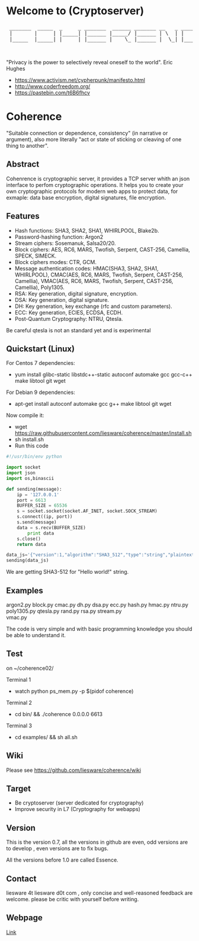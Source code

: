 # Welcome to (Cryptoserver)
<pre>
 _______  _____  _     _ _______  ______ _______ __   _ _______ _______
 |       |     | |_____| |______ |_____/ |______ | \  | |       |______
 |_____  |_____| |     | |______ |    \_ |______ |  \_| |_____  |______

 </pre>

"Privacy is the power to selectively reveal oneself to the world". Eric Hughes
- https://www.activism.net/cypherpunk/manifesto.html
- http://www.coderfreedom.org/
- https://pastebin.com/t6B6fhcv

# Coherence

"Suitable connection or dependence, consistency" (in narrative or argument), also more literally "act or state of sticking or cleaving of one thing to another". 


## Abstract
Cohenrence is cryptographic server, it provides a TCP server whith an json interface to perfom cryptographic operations. It helps you to create your own cryptographic protocols for modern web apps to protect data, for exmaple: data base encryption, digital signatures, file encryption.


 
## Features

* Hash functions: SHA3, SHA2, SHA1, WHIRLPOOL, Blake2b.
* Password-hashing function: Argon2
* Stream ciphers: Sosemanuk, Salsa20/20.
* Block ciphers: AES, RC6, MARS, Twofish, Serpent, CAST-256, Camellia, SPECK, SIMECK.
* Block ciphers modes: CTR, GCM.
* Message authentication codes: HMAC(SHA3, SHA2, SHA1, WHIRLPOOL),  CMAC(AES, RC6, MARS, Twofish, Serpent, CAST-256, Camellia), VMAC(AES, RC6, MARS, Twofish, Serpent, CAST-256, Camellia), Poly1305.
* RSA: Key generation, digital signature, encryption.
* DSA: Key generation, digital signature.
* DH: Key generation, key exchange (rfc and custom parameters).
* ECC: Key generation, ECIES, ECDSA, ECDH.
* Post-Quantum Cryptography: NTRU, Qtesla.

Be careful qtesla is not an standard yet and is experimental

## Quickstart (Linux)

For Centos 7 dependencies:
* yum install glibc-static libstdc++-static autoconf automake gcc gcc-c++ make libtool git wget

For Debian 9 dependencies:
* apt-get install autoconf automake gcc g++ make libtool git wget

Now compile it:
* wget https://raw.githubusercontent.com/liesware/coherence/master/install.sh
* sh install.sh
* Run this code

```python 
#!/usr/bin/env python

import socket
import json
import os,binascii

def sending(message):
	ip = '127.0.0.1'
	port = 6613
	BUFFER_SIZE = 65536
	s = socket.socket(socket.AF_INET, socket.SOCK_STREAM)
	s.connect((ip, port))
	s.send(message)
	data = s.recv(BUFFER_SIZE)
        print data
	s.close()
	return data

data_js='{"version":1,"algorithm":"SHA3_512","type":"string","plaintext":"Hello world!"}'
sending(data_js)
```
We are getting SHA3-512 for "Hello world!" string.

## Examples 
argon2.py  block.py  cmac.py  dh.py  dsa.py  ecc.py  hash.py  hmac.py  ntru.py  poly1305.py  qtesla.py  rand.py  rsa.py  stream.py  
vmac.py

The code is very simple and with basic programming knowledge you should be able to understand it.

## Test
on ~/coherence02/

Terminal 1
* watch python ps_mem.py -p $(pidof coherence)

Terminal 2
* cd bin/ && ./coherence 0.0.0.0 6613

Terminal 3
* cd examples/ && sh all.sh

## Wiki
Please see https://github.com/liesware/coherence/wiki

## Target

* Be cryptoserver (server dedicated for cryptography)
* Improve security in L7 (Cryptography for webapps)

## Version
This is the version 0.7, all the versions in github  are even, odd versions are to develop , even versions  are to fix bugs.

All the versions before 1.0 are called Essence.

## Contact

liesware 4t liesware d0t com , only concise and well-reasoned feedback are welcome. please be critic with yourself before writing.

## Webpage

[Link](https://coherence.liesware.com/)
